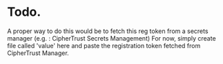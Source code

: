 # Todo.
A proper way to do this would be to fetch this reg token from a secrets manager (e.g. : CipherTrust Secrets Management)
For now, simply create file called 'value' here and paste the registration token fetched from CipherTrust Manager.